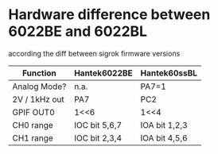 # Hardware difference between 6022BE and 6022BL

according the diff between sigrok firmware versions

| Function | Hantek6022BE | Hantek60ssBL |
|----------|--------------|--------------|
| Analog Mode? | n.a. | PA7=1 |
| 2V / 1kHz out | PA7 | PC2 |
| GPIF OUT0 | 1<<6 | 1<<4 |
| CH0 range | IOC bit 5,6,7 | IOA bit 1,2,3 |
| CH1 range | IOC bit 2,3,4 | IOA bit 4,5,6 |


